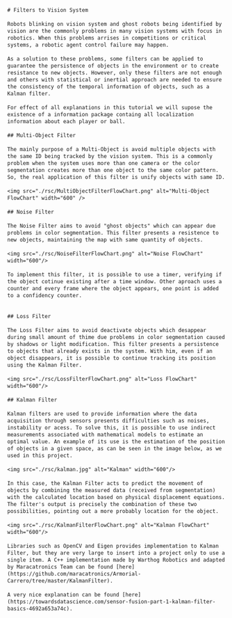     # Filters to Vision System

    Robots blinking on vision system and ghost robots being identified by vision are the commonly problems in many vision systems with focus in robotics. When this problems arrises in competitions or critical systems, a robotic agent control failure may happen. 

    As a solution to these problems, some filters can be applied to guarantee the persistence of objects in the environment or to create resistance to new objects. However, only these filters are not enough and others with statistical or inertial approach are needed to ensure the consistency of the temporal information of objects, such as a Kalman filter.

    For effect of all explanations in this tutorial we will supose the existence of a information package containg all localization information about each player or ball.

    ## Multi-Object Filter

    The mainly purpose of a Multi-Object is avoid multiple objects with the same ID being tracked by the vision system. This is a commonly problem when the system uses more than one camera or the color segmentation creates more than one object to the same color pattern. So, the real application of this filter is unify objects with same ID.

    <img src="./rsc/MultiObjectFilterFlowChart.png" alt="Multi-Object FlowChart" width="600" />

    ## Noise Filter

    The Noise Filter aims to avoid "ghost objects" which can appear due problems in color segmentation. This filter presents a resistence to new objects, maintaining the map with same quantity of objects.

    <img src="./rsc/NoiseFilterFlowChart.png" alt="Noise FlowChart" width="600"/>

    To implement this filter, it is possible to use a timer, verifying if the object cotinue existing after a time window. Other aproach uses a counter and every frame where the object appears, one point is added to a confidency counter.


    ## Loss Filter

    The Loss Filter aims to avoid deactivate objects which desappear during small amount of thime due problems in color segmentation caused by shadows or light modification. This filter presents a persistence to objects that already exists in the system. With him, even if an object disappears, it is possible to continue tracking its position using the Kalman Filter.

    <img src="./rsc/LossFilterFlowChart.png" alt="Loss FlowChart" width="600"/>

    ## Kalman Filter

    Kalman filters are used to provide information where the data acquisition through sensors presents difficulties such as noises, instability or acess. To solve this, it is possible to use indirect measurements associated with mathematical models to estimate an optimal value. An example of its use is the estimation of the position of objects in a given space, as can be seen in the image below, as we used in this project.

    <img src="./rsc/kalman.jpg" alt="Kalman" width="600"/>

    In this case, the Kalman Filter acts to predict the movement of objects by combining the measured data (received from segmentation) with the calculated location based on physical displacement equations. The filter's output is precisely the combination of these two possibilities, pointing out a more probably location for the object.

    <img src="./rsc/KalmanFilterFlowChart.png" alt="Kalman FlowChart" width="600"/>

    Libraries such as OpenCV and Eigen provides implementation to Kalman Filter, but they are very large to insert into a project only to use a single item. A C++ implementation made by Warthog Robotics and adapted by Maracatronics Team can be found [here](https://github.com/maracatronics/Armorial-Carrero/tree/master/KalmanFilter).

    A very nice explanation can be found [here](https://towardsdatascience.com/sensor-fusion-part-1-kalman-filter-basics-4692a653a74c).